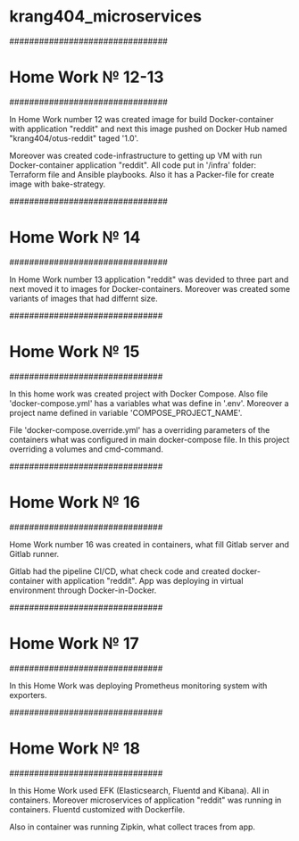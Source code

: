 # krang404_microservices

################################
# Home Work № 12-13
################################

In Home Work number 12 was created image for build Docker-container with
application "reddit" and next this image pushed on Docker Hub named
"krang404/otus-reddit" taged '1.0'.

Moreover was created code-infrastructure to getting up VM with run
Docker-container application "reddit". All code put in '/infra' folder:
Terraform file and Ansible playbooks. Also it has a Packer-file for create image
with bake-strategy.

################################
# Home Work № 14
################################

In Home Work number 13 application "reddit" was devided to three part and next
moved it to images for Docker-containers. Moreover was created some variants of
images that had differnt size.

###############################
# Home Work № 15
###############################

In this home work was created project with Docker Compose. Also file 'docker-compose.yml' has a variables what was define in '.env'. Moreover a project name defined in variable 'COMPOSE_PROJECT_NAME'.

File 'docker-compose.override.yml' has a overriding parameters of the containers what was configured in main docker-compose file. In this project overriding a volumes and cmd-command.

###############################
# Home Work № 16
###############################

Home Work number 16 was created in containers, what fill Gitlab server and Gitlab runner.

Gitlab had the pipeline CI/CD, what check code and created docker-container with application "reddit". App was deploying in virtual environment through Docker-in-Docker.

###############################
# Home Work № 17
###############################

In this Home Work was deploying Prometheus monitoring system with exporters.

###############################
# Home Work № 18
###############################

In this Home Work used EFK (Elasticsearch, Fluentd and Kibana). All in containers. Moreover microservices of application "reddit" was running in containers. Fluentd customized with Dockerfile.

Also in container was running Zipkin, what collect traces from app.
